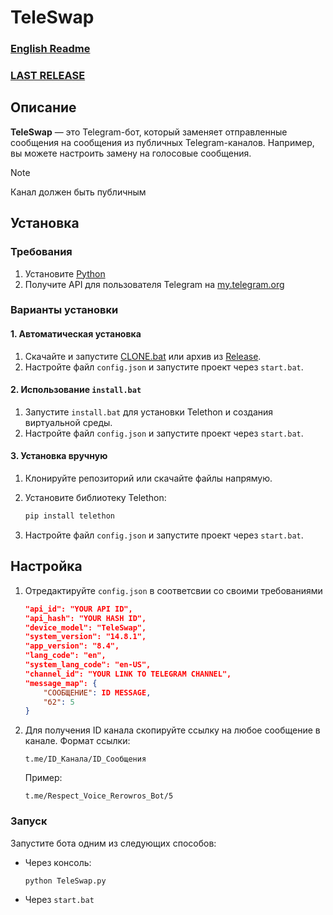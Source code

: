 # TeleSwap
### **[English Readme](ReameEng.md)**
### **[LAST RELEASE](https://github.com/Rerowros/TeleSwap/releases/tag/Main)**
## Описание
**TeleSwap** — это Telegram-бот, который заменяет отправленные сообщения на сообщения из публичных Telegram-каналов. Например, вы можете настроить замену на голосовые сообщения.

> [!NOTE]
> Канал должен быть публичным

## Установка

### Требования
1. Установите [Python](https://www.python.org/downloads/)
2. Получите API для пользователя Telegram на [my.telegram.org](https://my.telegram.org/auth)

### Варианты установки

#### 1. Автоматическая установка
1. Скачайте и запустите [CLONE.bat](https://github.com/Rerowros/TeleSwap/releases/download/Main/CLONE.bat) или архив из [Release](https://github.com/Rerowros/TeleSwap/releases/tag/Main).
2. Настройте файл `config.json` и запустите проект через `start.bat`.

#### 2. Использование `install.bat`
1. Запустите `install.bat` для установки Telethon и создания виртуальной среды.
2. Настройте файл `config.json` и запустите проект через `start.bat`.

#### 3. Установка вручную
1. Клонируйте репозиторий или скачайте файлы напрямую.
2. Установите библиотеку Telethon:
   ```bash
   pip install telethon
   ```
   
3. Настройте файл `config.json` и запустите проект через `start.bat`.

## Настройка
1. Отредактируйте `config.json` в соответсвии со своими требованиями
    ```json
    "api_id": "YOUR API ID",
    "api_hash": "YOUR HASH ID",
    "device_model": "TeleSwap",
    "system_version": "14.8.1",
    "app_version": "8.4",
    "lang_code": "en",
    "system_lang_code": "en-US",
    "channel_id": "YOUR LINK TO TELEGRAM CHANNEL", 
    "message_map": {  
        "СООБЩЕНИЕ": ID MESSAGE,
        "б2": 5
    }
    ```
    
2. Для получения ID канала скопируйте ссылку на любое сообщение в канале. Формат ссылки:
   ```
   t.me/ID_Канала/ID_Сообщения
   ```

   Пример:
   ```
   t.me/Respect_Voice_Rerowros_Bot/5
   ```

### Запуск
Запустите бота одним из следующих способов:
- Через консоль:
  ```bash
  python TeleSwap.py
  ```
- Через `start.bat`

